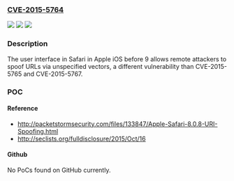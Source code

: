 ### [CVE-2015-5764](https://cve.mitre.org/cgi-bin/cvename.cgi?name=CVE-2015-5764)
![](https://img.shields.io/static/v1?label=Product&message=n%2Fa&color=blue)
![](https://img.shields.io/static/v1?label=Version&message=n%2Fa&color=blue)
![](https://img.shields.io/static/v1?label=Vulnerability&message=n%2Fa&color=brighgreen)

### Description

The user interface in Safari in Apple iOS before 9 allows remote attackers to spoof URLs via unspecified vectors, a different vulnerability than CVE-2015-5765 and CVE-2015-5767.

### POC

#### Reference
- http://packetstormsecurity.com/files/133847/Apple-Safari-8.0.8-URI-Spoofing.html
- http://seclists.org/fulldisclosure/2015/Oct/16

#### Github
No PoCs found on GitHub currently.

